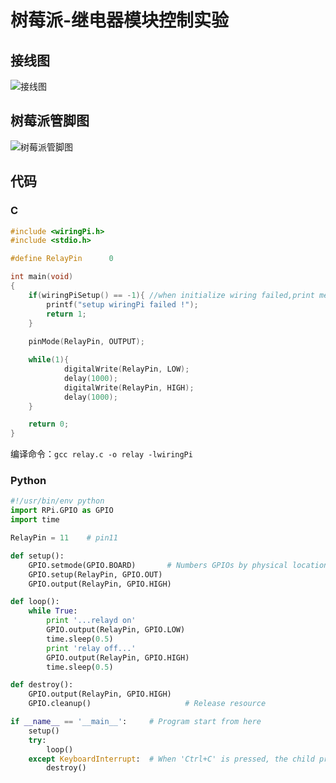# 树莓派-继电器模块控制实验

## 接线图
![接线图](https://blog-1258402410.cos.ap-chengdu.myqcloud.com/blog0803/20210902230534.jpg)

## 树莓派管脚图
![树莓派管脚图](https://blog-1258402410.cos.ap-chengdu.myqcloud.com/blog0803/20210902230444.png)

## 代码
### C
```c
#include <wiringPi.h>
#include <stdio.h>

#define RelayPin      0

int main(void)
{
	if(wiringPiSetup() == -1){ //when initialize wiring failed,print messageto screen
		printf("setup wiringPi failed !");
		return 1; 
	}
	
	pinMode(RelayPin, OUTPUT);

	while(1){
			digitalWrite(RelayPin, LOW);			
			delay(1000);
			digitalWrite(RelayPin, HIGH);
			delay(1000);
	}

	return 0;
}
```

编译命令：`gcc relay.c -o relay -lwiringPi`

### Python
```python
#!/usr/bin/env python
import RPi.GPIO as GPIO
import time

RelayPin = 11    # pin11

def setup():
	GPIO.setmode(GPIO.BOARD)       # Numbers GPIOs by physical location
	GPIO.setup(RelayPin, GPIO.OUT)
	GPIO.output(RelayPin, GPIO.HIGH)

def loop():
	while True:
		print '...relayd on'
		GPIO.output(RelayPin, GPIO.LOW)
		time.sleep(0.5)
		print 'relay off...'
		GPIO.output(RelayPin, GPIO.HIGH)
		time.sleep(0.5)

def destroy():
	GPIO.output(RelayPin, GPIO.HIGH)
	GPIO.cleanup()                     # Release resource

if __name__ == '__main__':     # Program start from here
	setup()
	try:
		loop()
	except KeyboardInterrupt:  # When 'Ctrl+C' is pressed, the child program destroy() will be  executed.
		destroy()
```
